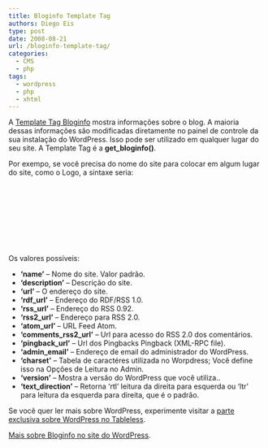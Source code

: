 ```yaml
---
title: Bloginfo Template Tag
authors: Diego Eis
type: post
date: 2008-08-21
url: /bloginfo-template-tag/
categories:
  - CMS
  - php
tags:
  - wordpress
  - php
  - xhtml
---
```


A [Template Tag Bloginfo][1] mostra informações sobre o blog. A maioria dessas informações são modificadas diretamente no painel de controle da sua instalação do WordPress. Isso pode ser utilizado em qualquer lugar do seu site. A Template Tag é a **get_bloginfo()**.

Por exempo, se você precisa do nome do site para colocar em algum lugar do site, como o Logo, a sintaxe seria:

<pre lang="php" line="1"><h1>
  <?php bloginfo('name'); ?>
</h1></pre>

<!--more-->


  
Os valores possíveis:

  * **&#8216;name&#8217;** &#8211; Nome do site. Valor padrão.
  * **&#8216;description&#8217;** &#8211; Descrição do site.
  * **&#8216;url&#8217;** &#8211; O endereço do site.
  * **&#8216;rdf_url&#8217;** &#8211; Endereço do RDF/RSS 1.0.
  * **&#8216;rss_url&#8217;** &#8211; Endereço do RSS 0.92.
  * **&#8216;rss2_url&#8217;** &#8211; Endereço para RSS 2.0.
  * **&#8216;atom_url&#8217;** &#8211; URL Feed Atom.
  * **&#8216;comments\_rss2\_url&#8217;** &#8211; Url para acesso do RSS 2.0 dos comentários.
  * **&#8216;pingback_url&#8217;** &#8211; Url dos Pingbacks Pingback (XML-RPC file).
  * **&#8216;admin_email&#8217;** &#8211; Endereço de email do administrador do WordPress.
  * **&#8216;charset&#8217;** &#8211; Tabela de caractéres utilizada no Worpdress; Você define isso na Opções de Leitura no Admin.
  * **&#8216;version&#8217;** &#8211; Mostra a versão do WordPress que você utiliza..
  * **&#8216;text_direction&#8217;** &#8211; Retorna &#8216;rtl&#8217; leitura da direita para esquerda ou &#8216;ltr&#8217; para leitura da esquerda para direita, que é o padrão.

Se você quer ler mais sobre WordPress, experimente visitar a [parte exclusiva sobre WordPress no Tableless][2].

[Mais sobre Bloginfo no site do WordPress][3].

 [1]: http://tableless.com.br/bloginfo-template-tag/
 [2]: http://tableless.com.br/wordpress/
 [3]: http://codex.wordpress.org/Template_Tags/bloginfo